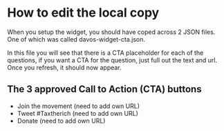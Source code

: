 # How to edit the local copy

When you setup the widget, you should have coped across 2 JSON files.  One of which was called davos-widget-cta.json.

In this file you will see that there is a CTA placeholder for each of the questions, if you want a CTA for the question, just full out the text and url. Once you refresh, it should now appear.

## The 3 approved Call to Action (CTA) buttons

- Join the movement (need to add own URL)
- Tweet #Taxtherich (need to add own URL)
- Donate (need to add own URL)
